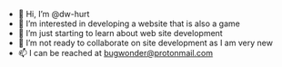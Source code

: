 - 👋 Hi, I’m @dw-hurt
- 👀 I’m interested in developing a website that is also a game
- 🌱 I’m just starting to learn about web site development
- 💞️ I’m not ready to collaborate on site development as I am very new
- 📫 I can be reached at bugwonder@protonmail.com

<!---
dw-hurt/dw-hurt is a ✨ special ✨ repository because its `README.md` (this file) appears on your GitHub profile.
You can click the Preview link to take a look at your changes.
--->

